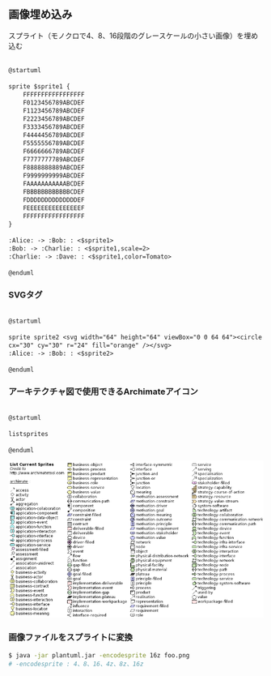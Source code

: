 ## 画像埋め込み

スプライト（モノクロで4、8、16段階のグレースケールの小さい画像）を埋め込む

```plantuml

@startuml

sprite $sprite1 {
    FFFFFFFFFFFFFFFFF
    F0123456789ABCDEF
    F1123456789ABCDEF
    F2223456789ABCDEF
    F3333456789ABCDEF
    F4444456789ABCDEF
    F5555556789ABCDEF
    F6666666789ABCDEF
    F7777777789ABCDEF
    F8888888889ABCDEF
    F9999999999ABCDEF
    FAAAAAAAAAAABCDEF
    FBBBBBBBBBBBBCDEF
    FDDDDDDDDDDDDDDEF
    FEEEEEEEEEEEEEEEF
    FFFFFFFFFFFFFFFFF
}

:Alice: -> :Bob: : <$sprite1>
:Bob: -> :Charlie: : <$sprite1,scale=2>
:Charlie: -> :Dave: : <$sprite1,color=Tomato>

@enduml

```

### SVGタグ

```plantuml

@startuml

sprite sprite2 <svg width="64" height="64" viewBox="0 0 64 64"><circle cx="30" cy="30" r="24" fill="orange" /></svg>
:Alice: -> :Bob: : <$sprite2>

@enduml

```

### アーキテクチャ図で使用できるArchimateアイコン

```plantuml

@startuml

listsprites

@enduml

```

![アイコン](https://raw.githubusercontent.com/YA-androidapp/PlantUML-CheatSheet/main/img/listsprites-Archimate.png "アイコン")

### 画像ファイルをスプライトに変換

```bash
$ java -jar plantuml.jar -encodesprite 16z foo.png
# -encodesprite : 4、8、16、4z、8z、16z
```
